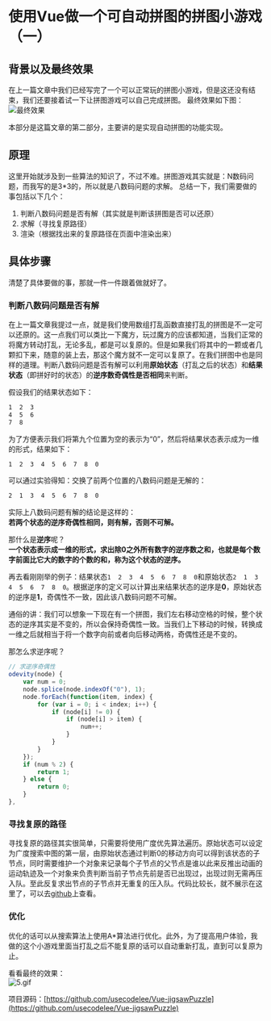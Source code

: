 # 使用Vue做一个可自动拼图的拼图小游戏（一）

## 背景以及最终效果

在上一篇文章中我们已经写完了一个可以正常玩的拼图小游戏，但是这还没有结束，我们还要接着试一下让拼图游戏可以自己完成拼图。
最终效果如下图：  
![最终效果](https://github.com/usecodelee/Vue-jigsawPuzzle/blob/master/img/20190328.gif?raw=true)

本部分是这篇文章的第二部分，主要讲的是实现自动拼图的功能实现。

## 原理

这里开始就涉及到一些算法的知识了，不过不难。拼图游戏其实就是：N数码问题，而我写的是3*3的，所以就是八数码问题的求解。
总结一下，我们需要做的事包括以下几个：

1. 判断八数码问题是否有解（其实就是判断该拼图是否可以还原）
2. 求解（寻找复原路径）
3. 渲染（根据找出来的复原路径在页面中渲染出来）

## 具体步骤

清楚了具体要做的事，那就一件一件跟着做就好了。

### 判断八数码问题是否有解

在上一篇文章我提过一点，就是我们使用数组打乱函数直接打乱的拼图是不一定可以还原的。这一点我们可以类比一下魔方，玩过魔方的应该都知道，当我们正常的将魔方转动打乱，无论多乱，都是可以复原的。但是如果我们将其中的一颗或者几颗扣下来，随意的装上去，那这个魔方就不一定可以复原了。在我们拼图中也是同样的道理。判断八数码问题是否有解可以利用**原始状态**（打乱之后的状态）和**结果状态**（即拼好时的状态）的**逆序数奇偶性是否相同**来判断。

假设我们的结果状态如下：  

```html
1  2  3
4  5  6
7  8  
```

为了方便表示我们将第九个位置为空的表示为“0”，然后将结果状态表示成为一维的形式，结果如下：

```html
1  2  3  4  5  6  7  8  0
```

可以通过实验得知：交换了前两个位置的八数码问题是无解的：

```html
2  1  3  4  5  6  7  8  0
```

实际上八数码问题有解的结论是这样的：  
**若两个状态的逆序奇偶性相同，则有解，否则不可解。**  

那什么是**逆序**呢？  
**一个状态表示成一维的形式，求出除0之外所有数字的逆序数之和，也就是每个数字前面比它大的数字的个数的和，称为这个状态的逆序。**  

再去看刚刚举的例子：结果状态`1  2  3  4  5  6  7  8  0`和原始状态`2  1  3  4  5  6  7  8  0`。根据逆序的定义可以计算出来结果状态的逆序是**0**，原始状态的逆序是**1**，奇偶性不一致，因此该八数码问题不可解。  

通俗的讲：我们可以想象一下现在有一个拼图，我们左右移动空格的时候，整个状态的逆序其实是不变的，所以会保持奇偶性一致。当我们上下移动的时候，转换成一维之后就相当于将一个数字向前或者向后移动两格，奇偶性还是不变的。  

那怎么求逆序呢？

```javascript
// 求逆序奇偶性
odevity(node) {
    var num = 0;
    node.splice(node.indexOf("0"), 1);
    node.forEach(function(item, index) {
        for (var i = 0; i < index; i++) {
            if (node[i] != 0) {
                if (node[i] > item) {
                    num++;
                }
            }
        }
    });
    if (num % 2) {
        return 1;
    } else {
        return 0;
    }
},
```

### 寻找复原的路径

寻找复原的路径其实很简单，只需要将使用广度优先算法遍历。原始状态可以设定为广度搜索中图的第一层，由原始状态通过判断0的移动方向可以得到该状态的子节点，同时需要维护一个对象来记录每个子节点的父节点是谁以此来反推出动画的运动轨迹及一个对象来负责判断当前子节点先前是否已出现过，出现过则无需再压入队。至此反复求出节点的子节点并无重复的压入队。代码比较长，就不展示在这里了，可以去[github](https://github.com/usecodelee/Vue-jigsawPuzzle)上查看。

### 优化

优化的话可以从搜索算法上使用A*算法进行优化。此外，为了提高用户体验，我做的这个小游戏里面当打乱之后不能复原的话可以自动重新打乱，直到可以复原为止。

看看最终的效果：  
![5.gif](https://github.com/usecodelee/Vue-jigsawPuzzle/blob/master/img/20190328.gif?raw=true)

项目源码：[https://github.com/usecodelee/Vue-jigsawPuzzle](https://github.com/usecodelee/Vue-jigsawPuzzle)
